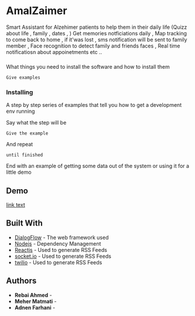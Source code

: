# AmalZaimer

Smart Assistant for Alzehimer patients to help them in their daily life (Quizz about life , family , dates , )
Get memories notficiations daily , Map tracking to come back to home , if it'was lost , sms notification will be sent to family member , Face recognition to detect family and friends faces , Real time notificatiosn about appoinetments etc ..


### 

What things you need to install the software and how to install them

```
Give examples
```

### Installing

A step by step series of examples that tell you how to get a development env running

Say what the step will be

```
Give the example
```

And repeat

```
until finished
```

End with an example of getting some data out of the system or using it for a little demo

## Demo 

[link text](https://www.youtube.com/watch?v=abluc9FK8KE "Demo")



## Built With

* [DialogFlow](http://www.dropwizard.io/1.0.2/docs/) - The web framework used
* [Nodejs](https://maven.apache.org/) - Dependency Management
* [Reactjs](https://rometools.github.io/rome/) - Used to generate RSS Feeds
* [socket.io](https://rometools.github.io/rome/) - Used to generate RSS Feeds
* [twilio](https://rometools.github.io/rome/) - Used to generate RSS Feeds

 

## Authors

* **Rebai Ahmed** - 
* **Meher Matmati** - 
* **Adnen Farhani** - 





